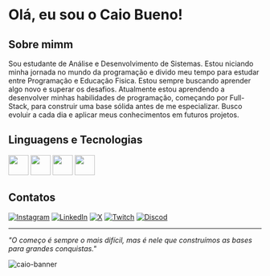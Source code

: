 # Olá, eu sou o Caio Bueno!

## Sobre mimm
Sou estudante de Análise e Desenvolvimento de Sistemas. Estou niciando minha jornada no mundo da programação e divido meu tempo para estudar entre Programação e Educação Fisica. Estou sempre buscando aprender algo novo e superar os desafios. Atualmente estou aprendendo a desenvolver minhas habilidades de programação, começando por Full-Stack, para construir uma base sólida antes de me especializar. Busco evoluir a cada dia e aplicar meus conhecimentos em futuros projetos.

## Linguagens e Tecnologias 

<p aling="left">
<img src="https://cdn.jsdelivr.net/gh/devicons/devicon/icons/html5/html5-original.svg" width="40" height="40"/>
<img src="https://cdn.jsdelivr.net/gh/devicons/devicon/icons/css3/css3-original.svg" width="40" height="40"/>
<img src="https://cdn.jsdelivr.net/gh/devicons/devicon/icons/javascript/javascript-original.svg" width="40" height="40"/>
<img src="https://cdn.jsdelivr.net/gh/devicons/devicon/icons/python/python-original.svg" width="40" height="40"/>
</p>

## Contatos

[![Instagram](https://img.shields.io/badge/Instagram-FF0000?style=for-the-badge&logo=instagram&logoColor=white)](https://www.instagram.com/_caiobg?igsh=MWxqbDhobHYwbWMzMA%3D%3D&utm_source=qr)
[![LinkedIn](https://img.shields.io/badge/LinkedIn-0077B5?style=for-the-badge&logo=linkedin&logoColor=white)](https://www.linkedin.com/in/caio-bueno-gizzi-ba56601b3?utm_source=share&utm_campaign=share_via&utm_content=profile&utm_medium=ios_app)
[![X](https://img.shields.io/badge/x-000000?style=for-the-badge&logo=x&logoColor=white)](https://x.com/cai0dex?s=21)
[![Twitch](https://img.shields.io/badge/Twitch-9146FF?style=for-the-badge&logo=twitch&logoColor=white)](https://m.twitch.tv/cai0dex/home?tt_content=channel&tt_medium=mobile_web_share)
[![Discod](https://img.shields.io/badge/discord-0A2D4D?style=for-the-badge&logo=discord&logoColor=white)](https://discord.gg/dDTmFRSX)

---
*"O começo é sempre o mais difícil, mas é nele que construímos as bases para grandes conquistas."*

![caio-banner](https://media.discordapp.net/attachments/998733675267104841/1395850750466457892/IMG_2976.jpg?ex=689ee290&is=689d9110&hm=f14395ff6c400d90865818457257a812fcc5ea001e4fc28a5ee4a8764fa8d324&=&format=webp)



